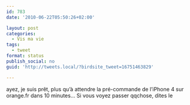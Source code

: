 ```yaml
---
id: 783
date: '2010-06-22T05:50:26+02:00'

layout: post
categories:
  - Vis ma vie
tags:
  - tweet
format: status
publish_social: no
guid: 'http://tweets.local/?birdsite_tweet=16751463829'

---
```


ayez, je suis prêt, plus qu’à attendre la pré-commande de l’iPhone 4 sur orange.fr dans 10 minutes… Si vous voyez passer qqchose, dites le